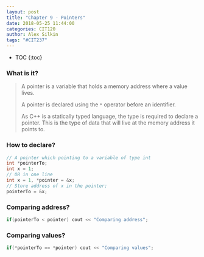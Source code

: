 ```yaml
---
layout: post
title: "Chapter 9 - Pointers"
date: 2018-05-25 11:44:00
categories: CIT120
author: Alex Silkin
tags: "#CIT237"
---
```



- TOC
{:toc}


### What is it?

> A pointer is a variable that holds a memory address where a value lives.
>
> A pointer is declared using the `*` operator before an identifier.
>
> As C++ is a statically typed language, the type is required to declare a pointer. This is the type of data that will live at the memory address it points to.


### How to declare?

```c++
// A pointer which pointing to a variable of type int
int *pointerTo;
int x = 1;
// OR in one line
int x = 1, *pointer = &x;
// Store address of x in the pointer;
pointerTo = &x;
```

### Comparing address?

```c++
if(pointerTo < pointer) cout << "Comparing address";
```

### Comparing values?

```c++
if(*pointerTo == *pointer) cout << "Comparing values";
```

